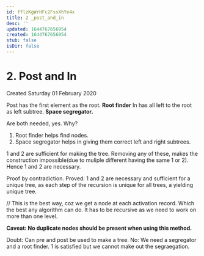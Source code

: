 ```yaml
---
id: fflzKgWrHFc2FssXhYe4x
title: 2 _post_and_in
desc: ''
updated: 1644767656954
created: 1644767656954
stub: false
isDir: false
---
```

# 2. Post and In
Created Saturday 01 February 2020

Post has the first element as the root. **Root finder**
In has all left to the root as left subtree. **Space segregator.**

Are both needed, yes. Why?

1. Root finder helps find nodes.
2. Space segregator helps in giving them correct left and right subtrees.

1 and 2 are sufficient for making the tree.
Removing any of these, makes the construction impossible(due to muliple different having the same 1 or 2). 
Hence 1 and 2 are necessary.

Proof by contradiction.
Proved: 1 and 2 are necessary and sufficient for a unique tree, as each step of the recursion is unique for all trees, a yielding unique tree. 

// This is the best way, coz we get a node at each activation record. Which the best any algorithm can do. It has to be recursive as we need to work on more than one level.

**Caveat: No duplicate nodes should be present when using this method.**

Doubt: Can pre and post be used to make a tree.
No: We need a segregator and a root finder.
1 is satisfied but we cannot make out the segraegation.

